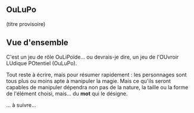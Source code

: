 ## OuLuPo

(titre provisoire)

## Vue d'ensemble

C'est un jeu de rôle OuLiPoïde... ou devrais-je dire, un jeu de l'OUvroir LUdique
POtentiel (OuLuPo).

Tout reste à écrire, mais pour résumer rapidement : les personnages sont tous
plus ou moins apte à manipuler la magie. Mais ce qu'ils seront capables de manipuler
dépendra non pas de la nature, la taille ou la forme de l'élément choisi, mais...
du **mot** qui le désigne.

... à suivre...
